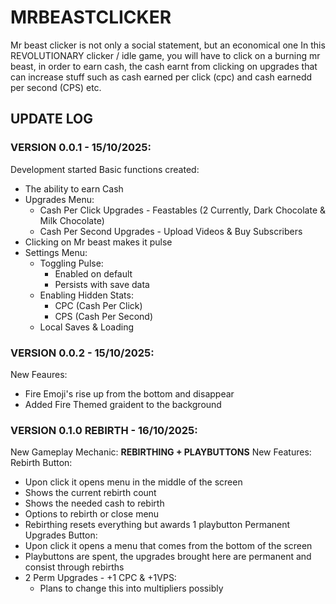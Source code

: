 # MRBEASTCLICKER
Mr beast clicker is not only a social statement, but an economical one
In this REVOLUTIONARY clicker / idle game, you will have to click on a
burning mr beast, in order to earn cash, the cash earnt from clicking
on upgrades that can increase stuff such as cash earned per click (cpc)
and cash earnedd per second (CPS) etc.

## UPDATE LOG
### VERSION 0.0.1 - 15/10/2025:
Development started
Basic functions created:
- The ability to earn Cash
- Upgrades Menu:
  - Cash Per Click Upgrades - Feastables (2 Currently, Dark Chocolate & Milk Chocolate)
  - Cash Per Second Upgrades - Upload Videos & Buy Subscribers
- Clicking on Mr beast makes it pulse
- Settings Menu:
  - Toggling Pulse:
    - Enabled on default
    - Persists with save data
  - Enabling Hidden Stats:
    - CPC (Cash Per Click)
    - CPS (Cash Per Second)
  - Local Saves & Loading
### VERSION 0.0.2 - 15/10/2025:
New Feaures:
- Fire Emoji's rise up from the bottom and disappear
- Added Fire Themed graident to the background
### VERSION 0.1.0 REBIRTH - 16/10/2025:
New Gameplay Mechanic:
**REBIRTHING + PLAYBUTTONS**
New Features:
Rebirth Button:
- Upon click it opens menu in the middle of the screen
- Shows the current rebirth count
- Shows the needed cash to rebirth
- Options to rebirth or close menu
- Rebirthing resets everything but awards 1 playbutton
Permanent Upgrades Button:
- Upon click it opens a menu that comes from the bottom of the screen
- Playbuttons are spent, the upgrades brought here are permanent and consist through rebirths
- 2 Perm Upgrades - +1 CPC & +1VPS:
  - Plans to change this into multipliers possibly

